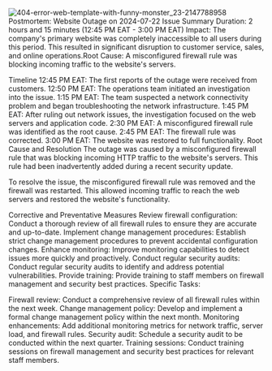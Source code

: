 ![404-error-web-template-with-funny-monster_23-2147788958](https://github.com/user-attachments/assets/198955f3-d17d-4064-a698-46467022c1d4)
Postmortem: Website Outage on 2024-07-22
Issue Summary
Duration: 2 hours and 15 minutes (12:45 PM EAT - 3:00 PM EAT)
Impact: The company's primary website was completely inaccessible to all users during this period. This resulted in significant disruption to customer service, sales, and online operations.Root Cause: A misconfigured firewall rule was blocking incoming traffic to the website's servers.

Timeline
12:45 PM EAT: The first reports of the outage were received from customers.
12:50 PM EAT: The operations team initiated an investigation into the issue.
1:15 PM EAT: The team suspected a network connectivity problem and began troubleshooting the network infrastructure.
1:45 PM EAT: After ruling out network issues, the investigation focused on the web servers and application code.
2:30 PM EAT: A misconfigured firewall rule was identified as the root cause.
2:45 PM EAT: The firewall rule was corrected.
3:00 PM EAT: The website was restored to full functionality.
Root Cause and Resolution
The outage was caused by a misconfigured firewall rule that was blocking incoming HTTP traffic to the website's servers. This rule had been inadvertently added during a recent security update.

To resolve the issue, the misconfigured firewall rule was removed and the firewall was restarted. This allowed incoming traffic to reach the web servers and restored the website's functionality.

Corrective and Preventative Measures
Review firewall configuration: Conduct a thorough review of all firewall rules to ensure they are accurate and up-to-date.
Implement change management procedures: Establish strict change management procedures to prevent accidental configuration changes.
Enhance monitoring: Improve monitoring capabilities to detect issues more quickly and proactively.
Conduct regular security audits: Conduct regular security audits to identify and address potential vulnerabilities.
Provide training: Provide training to staff members on firewall management and security best practices.
Specific Tasks:

Firewall review: Conduct a comprehensive review of all firewall rules within the next week.
Change management policy: Develop and implement a formal change management policy within the next month.
Monitoring enhancements: Add additional monitoring metrics for network traffic, server load, and firewall rules.
Security audit: Schedule a security audit to be conducted within the next quarter.
Training sessions: Conduct training sessions on firewall management and security best practices for relevant staff members.

